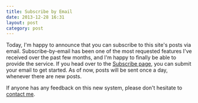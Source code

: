 ```yaml
---
title: Subscribe by Email
date: 2013-12-28 16:31
layout: post
category: post
---
```

Today, I'm happy to announce that you can subscribe to this site's posts via email. Subscribe-by-email has been one of the most requested features I've received over the past few months, and I'm happy to finally be able to provide the service. If you head over to the [Subscribe page](/feeds), you can  submit your email to get started. As of now, posts will be sent once a day, whenever there are new posts.

If anyone has any feedback on this new system, please don't hesitate to [contact me](/colophon).